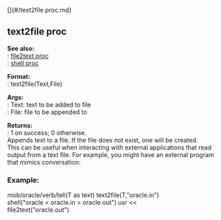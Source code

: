 []{#/text2file proc.md}    
## text2file proc    
**See also:**    
:   [file2text proc](/proc/file2text)    
:   [shell proc](/proc/shell)    
<!-- -->    
**Format:**    
:   text2file(Text,File)    
<!-- -->    
**Args:**    
:   Text: text to be added to file    
:   File: file to be appended to    
<!-- -->    
**Returns:**    
:   1 on success; 0 otherwise.    
Appends text to a file. If the file does not exist, one will be created.    
This can be useful when interacting with external applications that read    
output from a text file. For example, you might have an external program    
that mimics conversation:    
### Example:    
mob/oracle/verb/tell(T as text) text2file(T,\"oracle.in\")    
shell(\"oracle \< oracle.in \> oracle.out\") usr \<\<    
file2text(\"oracle.out\")  